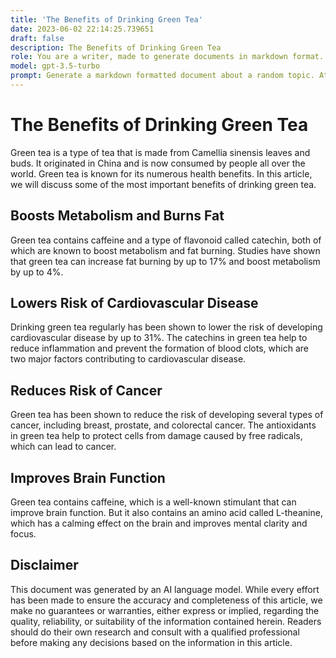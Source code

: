 ```yaml
---
title: 'The Benefits of Drinking Green Tea'
date: 2023-06-02 22:14:25.739651
draft: false
description: The Benefits of Drinking Green Tea
role: You are a writer, made to generate documents in markdown format. It is very important that all of the documents you generate are in valid markdown format.
model: gpt-3.5-turbo
prompt: Generate a markdown formatted document about a random topic. At the bottom, include a disclaimer explaining that the document was generated by you. The first line of the document should be the title. Make sure that the entire document is in proper markdown format, using a mix of various tags to make the document visually appealing.
---
```


# The Benefits of Drinking Green Tea

Green tea is a type of tea that is made from Camellia sinensis leaves and buds. It originated in China and is now consumed by people all over the world. Green tea is known for its numerous health benefits. In this article, we will discuss some of the most important benefits of drinking green tea.

## Boosts Metabolism and Burns Fat

Green tea contains caffeine and a type of flavonoid called catechin, both of which are known to boost metabolism and fat burning. Studies have shown that green tea can increase fat burning by up to 17% and boost metabolism by up to 4%.

## Lowers Risk of Cardiovascular Disease

Drinking green tea regularly has been shown to lower the risk of developing cardiovascular disease by up to 31%. The catechins in green tea help to reduce inflammation and prevent the formation of blood clots, which are two major factors contributing to cardiovascular disease.

## Reduces Risk of Cancer

Green tea has been shown to reduce the risk of developing several types of cancer, including breast, prostate, and colorectal cancer. The antioxidants in green tea help to protect cells from damage caused by free radicals, which can lead to cancer.

## Improves Brain Function

Green tea contains caffeine, which is a well-known stimulant that can improve brain function. But it also contains an amino acid called L-theanine, which has a calming effect on the brain and improves mental clarity and focus.

## Disclaimer

This document was generated by an AI language model. While every effort has been made to ensure the accuracy and completeness of this article, we make no guarantees or warranties, either express or implied, regarding the quality, reliability, or suitability of the information contained herein. Readers should do their own research and consult with a qualified professional before making any decisions based on the information in this article.